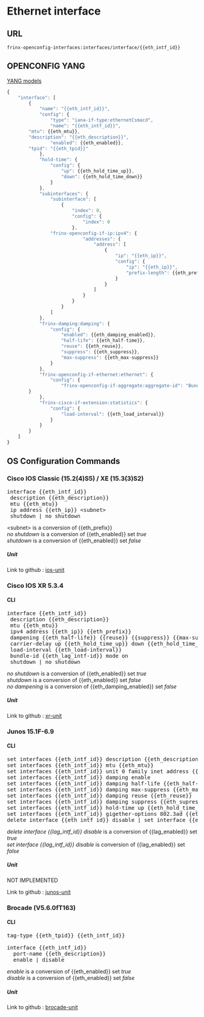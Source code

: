 # Ethernet interface

## URL

```
frinx-openconfig-interfaces:interfaces/interface/{{eth_intf_id}}
```

## OPENCONFIG YANG

[YANG models](https://github.com/FRINXio/openconfig/tree/master/interfaces/src/main/yang)

```javascript
{
    "interface": [
        {
            "name": "{{eth_intf_id}}",
            "config": {
                "type": "iana-if-type:ethernetCsmacd",
                "name": "{{eth_intf_id}}",
		"mtu": {{eth_mtu}},
		"description": "{{eth_description}}",
                "enabled": {{eth_enabled}},
		"tpid": "{{eth_tpid}}"
            },
      	    "hold-time": {
                "config": {
                    "up": {{eth_hold_time_up}},
                    "down": {{eth_hold_time_down}}
                }
            },
            "subinterfaces": {
                "subinterface": [
                    {
                        "index": 0,
                        "config": {
                            "index": 0
                        },
		        "frinx-openconfig-if-ip:ipv4": {
                            "addresses": {
                                "address": [
                                    {
                                        "ip": "{{eth_ip}}",
                                        "config": {
                                            "ip": "{{eth_ip}}",
                                            "prefix-length": {{eth_prefix}}
                                        }
                                    }
                                ]
                            }
                        }
                    }
                ]
            },
            "frinx-damping:damping": {
                "config": {
                    "enabled": {{eth_damping_enabled}},
                    "half-life": {{eth_half-time}},
                    "reuse": {{eth_reuse}},
                    "suppress": {{eth_suppress}},
                    "max-suppress": {{eth_max-suppress}}
                }
            },
            "frinx-openconfig-if-ethernet:ethernet": {
                "config": {
                    "frinx-openconfig-if-aggregate:aggregate-id": "Bundle-Ether{{eth_lag_intf-id}}"
		}
            },
            "frinx-cisco-if-extension:statistics": {
                "config": {
                    "load-interval": {{eth_load_interval}}
                }
            }
        }
    ]
}
```

## OS Configuration Commands

### Cisco IOS Classic (15.2(4)S5) / XE (15.3(3)S2)

<pre>
interface {{eth_intf_id}}
 description {{eth_description}}
 mtu {{eth_mtu}}
 ip address {{eth_ip}} &lt;subnet&gt;
 shutdown | no shutdown
</pre>

&lt;subnet&gt; is a conversion of {{eth_prefix}}  
*no shutdown* is a conversion of {{eth_enabled}} set *true*  
*shutdown* is a conversion of {{eth_enabled}} set *false*  

##### Unit

Link to github : [ios-unit](https://github.com/FRINXio/cli-units/tree/master/ios/interface)

### Cisco IOS XR 5.3.4

#### CLI

<pre>
interface {{eth_intf_id}}
 description {{eth_description}}
 mtu {{eth_mtu}}
 ipv4 address {{eth_ip}} {{eth_prefix}}
 dampening {{eth_half-life}} {{reuse}} {{suppress}} {{max-suppress}} | no dampening
 carrier-delay up {{eth_hold_time_up}} down {{eth_hold_time_down}} 
 load-interval {{eth_load-interval}}
 bundle-id {{eth_lag_intf-id}} mode on
 shutdown | no shutdown
</pre>

*no shutdown* is a conversion of {{eth_enabled}} set *true*  
*shutdown* is a conversion of {{eth_enabled}} set *false*  
*no dampening* is a conversion of {{eth_damping_enabled}} set *false*  

##### Unit

Link to github : [xr-unit](https://github.com/FRINXio/cli-units/tree/master/ios-xr/interface)

### Junos 15.1F-6.9

#### CLI

<pre>
set interfaces {{eth_intf_id}} description {{eth_description}}
set interfaces {{eth_intf_id}} mtu {{eth_mtu}}
set interfaces {{eth_intf_id}} unit 0 family inet address {{eth_ip}}/{{eth_prefix}}
set interfaces {{eth_intf_id}} damping enable
set interfaces {{eth_intf_id}} damping half-life {{eth_half-life}}
set interfaces {{eth_intf_id}} damping max-suppress {{eth_max-supress}}
set interfaces {{eth_intf_id}} damping reuse {{eth_reuse}}
set interfaces {{eth_intf_id}} damping suppress {{eth_supress}}
set interfaces {{eth_intf_id}} hold-time up {{eth_hold_time_up}} down {{eth_hold_time_down}}
set interfaces {{eth_intf_id}} gigether-options 802.3ad {{eth_lag_intf-id}};
delete interface {{eth_intf_id}} disable | set interface {{eth_intf_id}} disable
</pre>

*delete interface {{lag_intf_id}} disable* is a conversion of {{lag_enabled}} set *true*  
*set interface {{lag_intf_id}} disable* is conversion of {{lag_enabled}} set *false* 

##### Unit

NOT IMPLEMENTED

Link to github : [junos-unit]()

### Brocade (V5.6.0fT163)

#### CLI

<pre>
tag-type {{eth_tpid}} {{eth_intf_id}}

interface {{eth_intf_id}}
  port-name {{eth_description}}
  enable | disable
</pre>

*enable* is a conversion of {{eth_enabled}} set *true*  
*disable* is a conversion of {{eth_enabled}} set *false*  

##### Unit

Link to github : [brocade-unit](https://github.com/FRINXio/cli-units/tree/master/brocade/interface)
